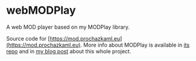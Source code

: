 # webMODPlay
A web MOD player based on my MODPlay library.

Source code for [https://mod.prochazkaml.eu](https://mod.prochazkaml.eu). More info about MODPlay is available in [its repo](https://github.com/prochazkaml/MODPlay) and in [my blog post](https://blog.prochazkaml.eu/index.php/article/modplay-journey) about this whole project.
